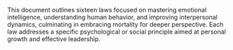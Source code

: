 This document outlines sixteen laws focused on mastering emotional intelligence, understanding human behavior, and improving interpersonal dynamics, culminating in embracing mortality for deeper perspective. Each law addresses a specific psychological or social principle aimed at personal growth and effective leadership.
